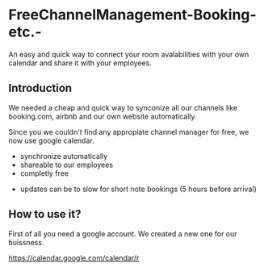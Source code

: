 # FreeChannelManagement-Booking-etc.-
An easy and quick way to connect your room avalabilities with your own calendar and share it with your employees.

## Introduction 
We needed a cheap and quick way to synconize all our channels like booking.com, airbnb and our own website automatically.

Since you we couldn't find any appropiate channel manager for free, we now use google calendar. 
+ synchronize automatically
+ shareable to our employees
+ completly free
- updates can be to slow for short note bookings (5 hours before arrival)

## How to use it?

First of all you need a google account. We created a new one for our buissness.

https://calendar.google.com/calendar/r

